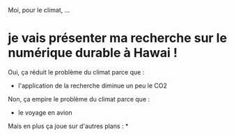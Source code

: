 Moi, pour le climat, ... 

# je vais présenter ma recherche sur le numérique durable à Hawai !


Oui, ça réduit le problème du climat parce que : 
* l'application de la recherche diminue un peu le CO2
 
Non, ça empire le problème du climat parce que : 
* le voyage en avion

Mais en plus ça joue sur d'autres plans : 
* 
